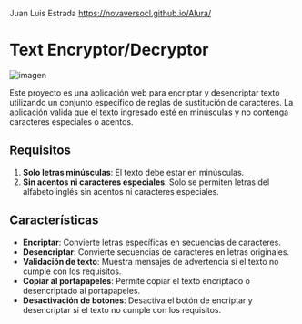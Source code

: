 Juan Luis Estrada
https://novaversocl.github.io/Alura/

# Text Encryptor/Decryptor

![imagen](https://github.com/user-attachments/assets/9f8c0c82-b123-49d8-8529-7c9b7b9db5c6)

Este proyecto es una aplicación web para encriptar y desencriptar texto utilizando un conjunto específico de reglas de sustitución de caracteres. La aplicación valida que el texto ingresado esté en minúsculas y no contenga caracteres especiales o acentos.

## Requisitos

1. **Solo letras minúsculas**: El texto debe estar en minúsculas.
2. **Sin acentos ni caracteres especiales**: Solo se permiten letras del alfabeto inglés sin acentos ni caracteres especiales.

## Características

- **Encriptar**: Convierte letras específicas en secuencias de caracteres.
- **Desencriptar**: Convierte secuencias de caracteres en letras originales.
- **Validación de texto**: Muestra mensajes de advertencia si el texto no cumple con los requisitos.
- **Copiar al portapapeles**: Permite copiar el texto encriptado o desencriptado al portapapeles.
- **Desactivación de botones**: Desactiva el botón de encriptar y desencriptar si el texto no cumple con los requisitos.

